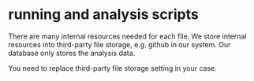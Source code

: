 # running and analysis scripts

There are many internal resources needed for each file. We store internal resources into third-party file storage, e.g. github 
in our system. Our database only stores the analysis data. 

You need to replace third-party file storage setting in your case.